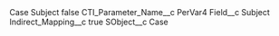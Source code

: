 <?xml version="1.0" encoding="UTF-8"?>
<CustomMetadata xmlns="http://soap.sforce.com/2006/04/metadata" xmlns:xsi="http://www.w3.org/2001/XMLSchema-instance" xmlns:xsd="http://www.w3.org/2001/XMLSchema">
    <label>Case Subject</label>
    <protected>false</protected>
    <values>
        <field>CTI_Parameter_Name__c</field>
        <value xsi:type="xsd:string">PerVar4</value>
    </values>
    <values>
        <field>Field__c</field>
        <value xsi:type="xsd:string">Subject</value>
    </values>
    <values>
        <field>Indirect_Mapping__c</field>
        <value xsi:type="xsd:boolean">true</value>
    </values>
    <values>
        <field>SObject__c</field>
        <value xsi:type="xsd:string">Case</value>
    </values>
</CustomMetadata>
